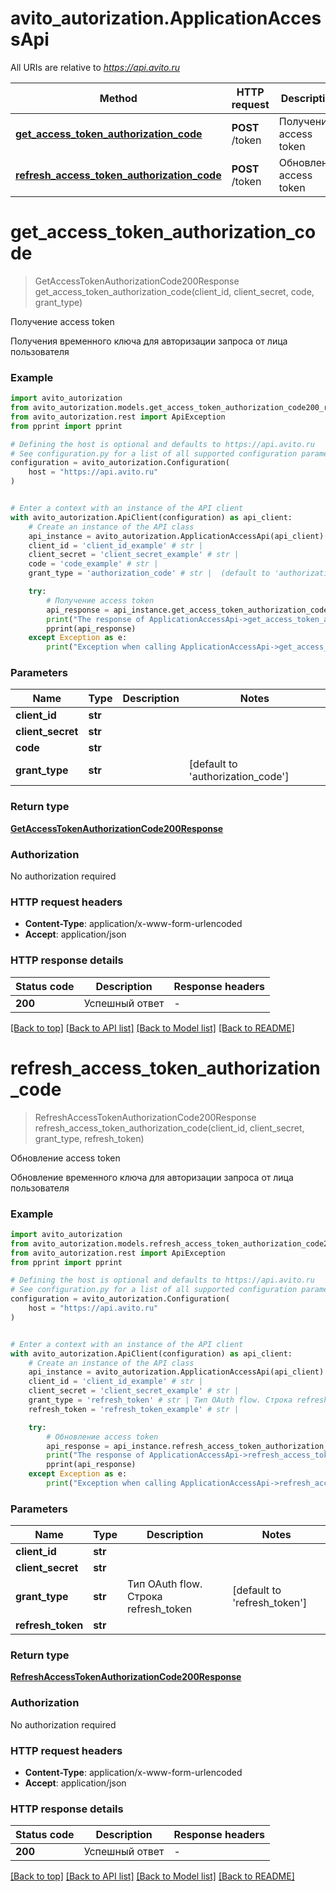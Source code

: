 # avito_autorization.ApplicationAccessApi

All URIs are relative to *https://api.avito.ru*

Method | HTTP request | Description
------------- | ------------- | -------------
[**get_access_token_authorization_code**](ApplicationAccessApi.md#get_access_token_authorization_code) | **POST** /token‎ | Получение access token
[**refresh_access_token_authorization_code**](ApplicationAccessApi.md#refresh_access_token_authorization_code) | **POST** /token‎‎ | Обновление access token


# **get_access_token_authorization_code**
> GetAccessTokenAuthorizationCode200Response get_access_token_authorization_code(client_id, client_secret, code, grant_type)

Получение access token

Получения временного ключа для авторизации запроса от лица пользователя

### Example


```python
import avito_autorization
from avito_autorization.models.get_access_token_authorization_code200_response import GetAccessTokenAuthorizationCode200Response
from avito_autorization.rest import ApiException
from pprint import pprint

# Defining the host is optional and defaults to https://api.avito.ru
# See configuration.py for a list of all supported configuration parameters.
configuration = avito_autorization.Configuration(
    host = "https://api.avito.ru"
)


# Enter a context with an instance of the API client
with avito_autorization.ApiClient(configuration) as api_client:
    # Create an instance of the API class
    api_instance = avito_autorization.ApplicationAccessApi(api_client)
    client_id = 'client_id_example' # str | 
    client_secret = 'client_secret_example' # str | 
    code = 'code_example' # str | 
    grant_type = 'authorization_code' # str |  (default to 'authorization_code')

    try:
        # Получение access token
        api_response = api_instance.get_access_token_authorization_code(client_id, client_secret, code, grant_type)
        print("The response of ApplicationAccessApi->get_access_token_authorization_code:\n")
        pprint(api_response)
    except Exception as e:
        print("Exception when calling ApplicationAccessApi->get_access_token_authorization_code: %s\n" % e)
```



### Parameters


Name | Type | Description  | Notes
------------- | ------------- | ------------- | -------------
 **client_id** | **str**|  | 
 **client_secret** | **str**|  | 
 **code** | **str**|  | 
 **grant_type** | **str**|  | [default to &#39;authorization_code&#39;]

### Return type

[**GetAccessTokenAuthorizationCode200Response**](GetAccessTokenAuthorizationCode200Response.md)

### Authorization

No authorization required

### HTTP request headers

 - **Content-Type**: application/x-www-form-urlencoded
 - **Accept**: application/json

### HTTP response details

| Status code | Description | Response headers |
|-------------|-------------|------------------|
**200** | Успешный ответ |  -  |

[[Back to top]](#) [[Back to API list]](../README.md#documentation-for-api-endpoints) [[Back to Model list]](../README.md#documentation-for-models) [[Back to README]](../README.md)

# **refresh_access_token_authorization_code**
> RefreshAccessTokenAuthorizationCode200Response refresh_access_token_authorization_code(client_id, client_secret, grant_type, refresh_token)

Обновление access token

Обновление временного ключа для авторизации запроса от лица пользователя

### Example


```python
import avito_autorization
from avito_autorization.models.refresh_access_token_authorization_code200_response import RefreshAccessTokenAuthorizationCode200Response
from avito_autorization.rest import ApiException
from pprint import pprint

# Defining the host is optional and defaults to https://api.avito.ru
# See configuration.py for a list of all supported configuration parameters.
configuration = avito_autorization.Configuration(
    host = "https://api.avito.ru"
)


# Enter a context with an instance of the API client
with avito_autorization.ApiClient(configuration) as api_client:
    # Create an instance of the API class
    api_instance = avito_autorization.ApplicationAccessApi(api_client)
    client_id = 'client_id_example' # str | 
    client_secret = 'client_secret_example' # str | 
    grant_type = 'refresh_token' # str | Тип OAuth flow. Строка refresh_token (default to 'refresh_token')
    refresh_token = 'refresh_token_example' # str | 

    try:
        # Обновление access token
        api_response = api_instance.refresh_access_token_authorization_code(client_id, client_secret, grant_type, refresh_token)
        print("The response of ApplicationAccessApi->refresh_access_token_authorization_code:\n")
        pprint(api_response)
    except Exception as e:
        print("Exception when calling ApplicationAccessApi->refresh_access_token_authorization_code: %s\n" % e)
```



### Parameters


Name | Type | Description  | Notes
------------- | ------------- | ------------- | -------------
 **client_id** | **str**|  | 
 **client_secret** | **str**|  | 
 **grant_type** | **str**| Тип OAuth flow. Строка refresh_token | [default to &#39;refresh_token&#39;]
 **refresh_token** | **str**|  | 

### Return type

[**RefreshAccessTokenAuthorizationCode200Response**](RefreshAccessTokenAuthorizationCode200Response.md)

### Authorization

No authorization required

### HTTP request headers

 - **Content-Type**: application/x-www-form-urlencoded
 - **Accept**: application/json

### HTTP response details

| Status code | Description | Response headers |
|-------------|-------------|------------------|
**200** | Успешный ответ |  -  |

[[Back to top]](#) [[Back to API list]](../README.md#documentation-for-api-endpoints) [[Back to Model list]](../README.md#documentation-for-models) [[Back to README]](../README.md)


